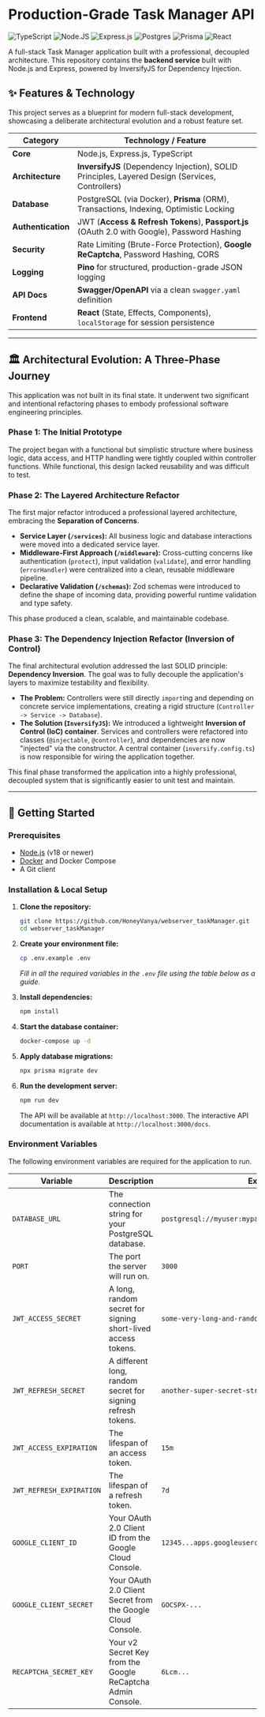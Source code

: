 # Production-Grade Task Manager API

![TypeScript](https://img.shields.io/badge/typescript-%23007ACC.svg?style=for-the-badge&logo=typescript&logoColor=white) ![Node.JS](https://img.shields.io/badge/node.js-6DA55F?style=for-the-badge&logo=node.js&logoColor=white) ![Express.js](https://img.shields.io/badge/express.js-%23404d59.svg?style=for-the-badge&logo=express&logoColor=%2361DAFB) ![Postgres](https://img.shields.io/badge/postgres-%23316192.svg?style=for-the-badge&logo=postgresql&logoColor=white) ![Prisma](https://img.shields.io/badge/Prisma-%232D3748.svg?style=for-the-badge&logo=Prisma&logoColor=white) ![React](https://img.shields.io/badge/react-%2320232a.svg?style=for-the-badge&logo=react&logoColor=%2361DAFB)

A full-stack Task Manager application built with a professional, decoupled architecture. This repository contains the **backend service** built with Node.js and Express, powered by InversifyJS for Dependency Injection.


## ✨ Features & Technology

This project serves as a blueprint for modern full-stack development, showcasing a deliberate architectural evolution and a robust feature set.

| Category         | Technology / Feature                                                                        |
| ---------------- | ------------------------------------------------------------------------------------------- |
| **Core**         | Node.js, Express.js, TypeScript                                                             |
| **Architecture** | **InversifyJS** (Dependency Injection), SOLID Principles, Layered Design (Services, Controllers) |
| **Database**     | PostgreSQL (via Docker), **Prisma** (ORM), Transactions, Indexing, Optimistic Locking       |
| **Authentication** | JWT (**Access & Refresh Tokens**), **Passport.js** (OAuth 2.0 with Google), Password Hashing |
| **Security**     | Rate Limiting (Brute-Force Protection), **Google ReCaptcha**, Password Hashing, CORS         |
| **Logging**      | **Pino** for structured, production-grade JSON logging                                      |
| **API Docs**     | **Swagger/OpenAPI** via a clean `swagger.yaml` definition                                   |
| **Frontend**     | **React** (State, Effects, Components), `localStorage` for session persistence              |

---

## 🏛️ Architectural Evolution: A Three-Phase Journey

This application was not built in its final state. It underwent two significant and intentional refactoring phases to embody professional software engineering principles.

### Phase 1: The Initial Prototype

The project began with a functional but simplistic structure where business logic, data access, and HTTP handling were tightly coupled within controller functions. While functional, this design lacked reusability and was difficult to test.

### Phase 2: The Layered Architecture Refactor

The first major refactor introduced a professional layered architecture, embracing the **Separation of Concerns**.

-   **Service Layer (`/services`):** All business logic and database interactions were moved into a dedicated service layer.
-   **Middleware-First Approach (`/middleware`):** Cross-cutting concerns like authentication (`protect`), input validation (`validate`), and error handling (`errorHandler`) were centralized into a clean, reusable middleware pipeline.
-   **Declarative Validation (`/schemas`):** Zod schemas were introduced to define the shape of incoming data, providing powerful runtime validation and type safety.

This phase produced a clean, scalable, and maintainable codebase.

### Phase 3: The Dependency Injection Refactor (Inversion of Control)

The final architectural evolution addressed the last SOLID principle: **Dependency Inversion**. The goal was to fully decouple the application's layers to maximize testability and flexibility.

-   **The Problem:** Controllers were still directly `import`ing and depending on concrete service implementations, creating a rigid structure (`Controller -> Service -> Database`).
-   **The Solution (`InversifyJS`):** We introduced a lightweight **Inversion of Control (IoC) container**. Services and controllers were refactored into classes (`@injectable`, `@controller`), and dependencies are now "injected" via the constructor. A central container (`inversify.config.ts`) is now responsible for wiring the application together.

This final phase transformed the application into a highly professional, decoupled system that is significantly easier to unit test and maintain.

---

## 🚀 Getting Started

### Prerequisites

-   [Node.js](https://nodejs.org/en/) (v18 or newer)
-   [Docker](https://www.docker.com/products/docker-desktop/) and Docker Compose
-   A Git client

### Installation & Local Setup

1.  **Clone the repository:**
    ```bash
    git clone https://github.com/HoneyVanya/webserver_taskManager.git
    cd webserver_taskManager
    ```

2.  **Create your environment file:**
    ```bash
    cp .env.example .env
    ```
    _Fill in all the required variables in the `.env` file using the table below as a guide._

3.  **Install dependencies:**
    ```bash
    npm install
    ```

4.  **Start the database container:**
    ```bash
    docker-compose up -d
    ```

5.  **Apply database migrations:**
    ```bash
    npx prisma migrate dev
    ```

6.  **Run the development server:**
    ```bash
    npm run dev
    ```
    The API will be available at `http://localhost:3000`. The interactive API documentation is available at `http://localhost:3000/docs`.

### Environment Variables

The following environment variables are required for the application to run.

| Variable                 | Description                                                  | Example Value                                       |
| ------------------------ | ------------------------------------------------------------ | --------------------------------------------------- |
| `DATABASE_URL`           | The connection string for your PostgreSQL database.          | `postgresql://myuser:mypassword@localhost:5432/taskmanager` |
| `PORT`                   | The port the server will run on.                             | `3000`                                              |
| `JWT_ACCESS_SECRET`      | A long, random secret for signing short-lived access tokens. | `some-very-long-and-random-secret-string`           |
| `JWT_REFRESH_SECRET`     | A different long, random secret for signing refresh tokens.  | `another-super-secret-string-for-refresh-tokens`    |
| `JWT_ACCESS_EXPIRATION`  | The lifespan of an access token.                             | `15m`                                               |
| `JWT_REFRESH_EXPIRATION` | The lifespan of a refresh token.                             | `7d`                                                |
| `GOOGLE_CLIENT_ID`       | Your OAuth 2.0 Client ID from the Google Cloud Console.      | `12345...apps.googleusercontent.com`                |
| `GOOGLE_CLIENT_SECRET`   | Your OAuth 2.0 Client Secret from the Google Cloud Console.  | `GOCSPX-...`                                        |
| `RECAPTCHA_SECRET_KEY`   | Your v2 Secret Key from the Google ReCaptcha Admin Console.  | `6Lcm...`                                           |
